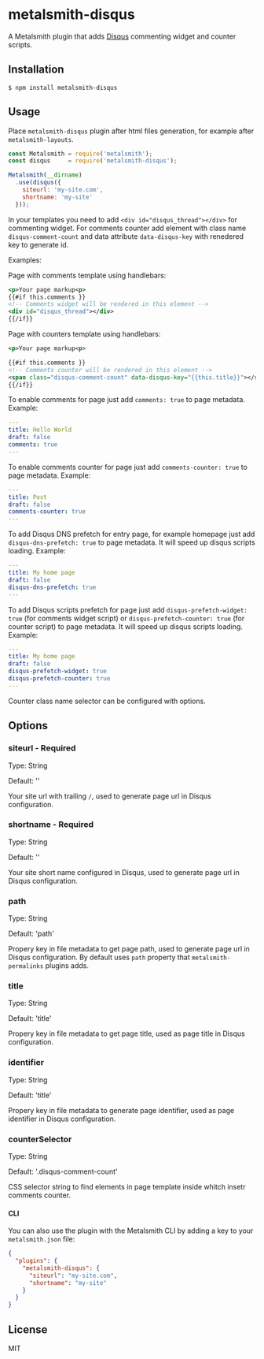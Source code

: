# metalsmith-disqus

  A Metalsmith plugin that adds [Disqus](https://disqus.com/) commenting widget and counter scripts.

## Installation

    $ npm install metalsmith-disqus

## Usage

Place `metalsmith-disqus` plugin after html files generation, for example after `metalsmith-layouts`.

```js
const Metalsmith = require('metalsmith');
const disqus     = require('metalsmith-disqus');

Metalsmith(__dirname)
  .use(disqus({
    siteurl: 'my-site.com',
    shortname: 'my-site'
  }));
```

  In your templates you need to add `<div id="disqus_thread"></div>` for commenting widget. For comments counter add element with class name `disqus-comment-count` and data attribute `data-disqus-key` with renedered key to generate id.

  Examples:

  Page with comments template using handlebars:
  ```xml
  <p>Your page markup<p>
  {{#if this.comments }}
  <!-- Comments widget will be rendered in this element -->
  <div id="disqus_thread"></div>
  {{/if}}
  ```

  Page with counters template using handlebars:
  ```xml
  <p>Your page markup<p>

  {{#if this.comments }}
  <!-- Comments counter will be rendered in this element -->
  <span class="disqus-comment-count" data-disqus-key="{{this.title}}"></span>
  {{/if}}
  ```

  To enable comments for page just add `comments: true` to page metadata.
    Example:

  ```yaml
  ---
  title: Hello World
  draft: false
  comments: true
  ---
  ```

  To enable comments counter for page just add `comments-counter: true` to page metadata.
    Example:

  ```yaml
  ---
  title: Post
  draft: false
  comments-counter: true
  ---
  ```

  To add Disqus DNS prefetch for entry page, for example homepage just add `disqus-dns-prefetch: true` to page metadata. It will speed up disqus scripts loading.
    Example:

  ```yaml
  ---
  title: My home page
  draft: false
  disqus-dns-prefetch: true
  ---
  ```

  To add Disqus scripts prefetch for page just add `disqus-prefetch-widget: true` (for comments widget script) or `disqus-prefetch-counter: true` (for counter script) to page metadata. It will speed up disqus scripts loading.
    Example:

  ```yaml
  ---
  title: My home page
  draft: false
  disqus-prefetch-widget: true
  disqus-prefetch-counter: true
  ---
  ```

Counter class name selector can be configured with options.

## Options

### siteurl - **Required**
  Type: String

  Default: ''

  Your site url with trailing `/`, used to generate page url in Disqus configuration.

### shortname - **Required**
  Type: String

  Default: ''

  Your site short name configured in Disqus, used to generate page url in Disqus configuration.

### path
  Type: String

  Default: 'path'

  Propery key in file metadata to get page path, used to generate page url in Disqus configuration. By default uses `path` property that `metalsmith-permalinks` plugins adds.

### title
  Type: String

  Default: 'title'

  Propery key in file metadata to get page title, used as page title in Disqus configuration.

### identifier
  Type: String

  Default: 'title'

  Propery key in file metadata to generate page identifier, used as page identifier in Disqus configuration.

### counterSelector
  Type: String

  Default: '.disqus-comment-count'

  CSS selector string to find elements in page template inside whitch insetr comments counter.

#### CLI

  You can also use the plugin with the Metalsmith CLI by adding a key to your `metalsmith.json` file:

```json
{
  "plugins": {
    "metalsmith-disqus": {
      "siteurl": "my-site.com",
      "shortname": "my-site"
    }
  }
}
```

## License

  MIT
